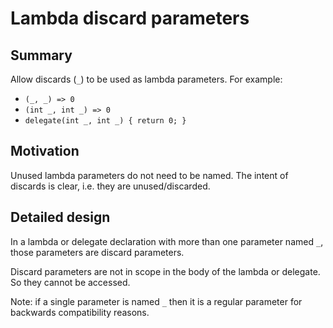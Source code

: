 # Lambda discard parameters

## Summary

Allow discards (`_`) to be used as lambda parameters.
For example:
- `(_, _) => 0`
- `(int _, int _) => 0`
- `delegate(int _, int _) { return 0; }`

## Motivation

Unused lambda parameters do not need to be named. The intent of discards is clear, i.e. they are unused/discarded.

## Detailed design

In a lambda or delegate declaration with more than one parameter named `_`, those parameters are discard parameters.

Discard parameters are not in scope in the body of the lambda or delegate. So they cannot be accessed.

Note: if a single parameter is named `_` then it is a regular parameter for backwards compatibility reasons.

